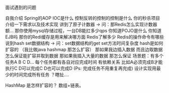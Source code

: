 面试遇到的问题

自我介绍
Spring的AOP IOC是什么
控制反转的控制的控制是什么
你的秒杀项目介绍一下需求以及技术实现
讲到了原子计数器 -> 问：那Redis怎么实现计数器 额…
那你使用mysql存储过程，一台DB能扛多少qps
你知道POJO是什么
你知道EJB吗
那你的Redi缓存是用来解决哪方面
Redis了解多少
Redis的操作命令有哪些
说到hash set数据结构 -> 问：set数据结构的get set方法时间复杂度
hash是如何扩容的 （我比做java hashmap 那怎么扩容）
那如果我边插入数据 而且边取数据 怎么保证能扩容并取到数据
那如果我插入大量的数据 那怎么保证
场景题：有多个任务A B C D… 每个任务都有各自对应完成时间
有依赖关系 比如A必须完成B才能执行C D可以完成C D也可以完成D (Ps: 完成任务不用重复再完成)
设计实现用最少的时间完成所有任务 ？瞎扯….

HashMap 是怎样扩容的？
数组+链表。
